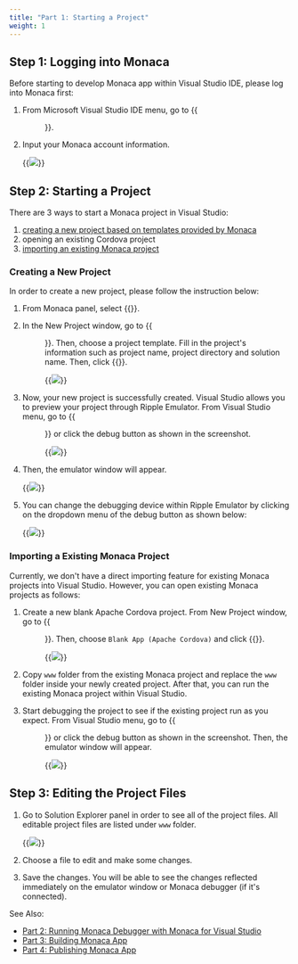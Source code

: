 ```yaml
---
title: "Part 1: Starting a Project"
weight: 1
---
```


## Step 1: Logging into Monaca

Before starting to develop Monaca app within Visual Studio IDE, please
log into Monaca first:

1.  From Microsoft Visual Studio IDE menu, go to {{<menu menu1="MONACA" menu2="Sign In">}}.
2.  Input your Monaca account information.

    {{<img src="/images/monaca_vs/tutorial/starting_project/1.png">}}  

## Step 2: Starting a Project

There are 3 ways to start a Monaca project in Visual Studio:

1.  [creating a new project based on templates provided by Monaca](#monaca-vs-new-project)
2.  opening an existing Cordova project
3.  [importing an existing Monaca project](#monaca-vs-import-existing-project)

### <a name="monaca-vs-new-project"></a> Creating a New Project

In order to create a new project, please follow the instruction below:

1.  From Monaca panel, select {{<guilabel name="Create a new project">}}.
2.  In the New Project window, go to {{<menu menu1="Templates" menu2="JavaScript" menu3="Apache Cordova Apps">}}. Then, choose a project template. Fill in the project's information such as project name, project directory and solution name. Then, click {{<guilabel name="OK">}}.

    {{<img src="/images/monaca_vs/tutorial/starting_project/2.png">}}

3.  Now, your new project is successfully created. Visual Studio allows
    you to preview your project through Ripple Emulator. From Visual
    Studio menu, go to {{<menu menu1="Debug" menu2="Start Debugging">}} or click the debug
    button as shown in the screenshot.

    {{<img src="/images/monaca_vs/tutorial/starting_project/3.png">}}

4.  Then, the emulator window will appear.

    {{<img src="/images/monaca_vs/tutorial/starting_project/4.png">}}

5.  You can change the debugging device within Ripple Emulator by
    clicking on the dropdown menu of the debug button as shown below:

    {{<img src="/images/monaca_vs/tutorial/starting_project/5.png">}}

### <a name="monaca-vs-import-existing-project"></a> Importing a Existing Monaca Project

Currently, we don't have a direct importing feature for existing Monaca
projects into Visual Studio. However, you can open existing Monaca
projects as follows:

1.  Create a new blank Apache Cordova project. From New Project window, go to {{<menu menu1="Installed" menu2="Templates" menu3="JavaScript" menu4="Apache Cordova Apps">}}. Then, choose `Blank App (Apache Cordova)` and click {{<guilabel name="OK">}}.

    {{<img src="/images/monaca_vs/tutorial/starting_project/6.png">}}

2.  Copy `www` folder from the existing Monaca project and replace the
    `www` folder inside your newly created project. After that, you can
    run the existing Monaca project within Visual Studio.
3.  Start debugging the project to see if the existing project run as
    you expect. From Visual Studio menu, go to {{<menu menu1="Debug" menu2="Start Debugging">}} or click the debug button as shown in the screenshot. Then, the emulator window will appear.

    {{<img src="/images/monaca_vs/tutorial/starting_project/3.png">}}

## <a name="monaca-vs-edit-project"></a> Step 3: Editing the Project Files

1.  Go to Solution Explorer panel in order to see all of the project
    files. All editable project files are listed under `www` folder.

    {{<img src="/images/monaca_vs/tutorial/starting_project/7.png">}}

2.  Choose a file to edit and make some changes.
3.  Save the changes. You will be able to see the changes reflected
    immediately on the emulator window or Monaca debugger (if it's
    connected).

See Also:

- [Part 2: Running Monaca Debugger with Monaca for Visual Studio](../testing_debugging)
- [Part 3: Building Monaca App](../building_app)
- [Part 4: Publishing Monaca App](../publishing_app)